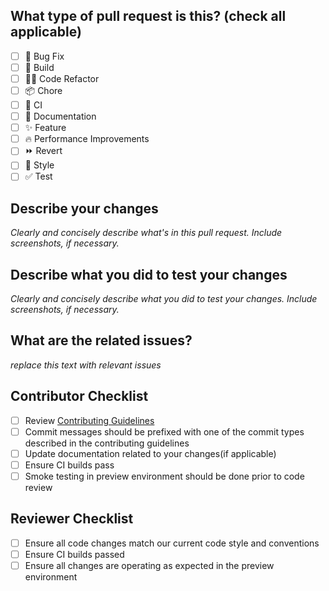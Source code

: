 ## What type of pull request is this? (check all applicable)

- [ ] 🐛 Bug Fix
- [ ] 🤖 Build
- [ ] 🧑‍💻 Code Refactor
- [ ] 📦 Chore
- [ ] 🔁 CI
- [ ] 📝 Documentation
- [ ] ✨ Feature
- [ ] 🔥 Performance Improvements
- [ ] ⏩ Revert
- [ ] 🎨 Style
- [ ] ✅ Test

## Describe your changes

_Clearly and concisely describe what's in this pull request. Include screenshots, if necessary._

## Describe what you did to test your changes

_Clearly and concisely describe what you did to test your changes. Include screenshots, if necessary._

## What are the related issues?

_replace this text with relevant issues_

## Contributor Checklist

- [ ] Review [Contributing Guidelines](https://github.com/kusogaki-events/kusogaki-bot/blob/main/docs/CONTRIBUTING.md)
- [ ] Commit messages should be prefixed with one of the commit types described in the contributing guidelines
- [ ] Update documentation related to your changes(if applicable)
- [ ] Ensure CI builds pass
- [ ] Smoke testing in preview environment should be done prior to code review

## Reviewer Checklist

- [ ] Ensure all code changes match our current code style and conventions
- [ ] Ensure CI builds passed
- [ ] Ensure all changes are operating as expected in the preview environment